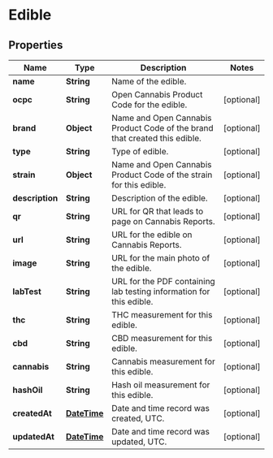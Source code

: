 
# Edible

## Properties
Name | Type | Description | Notes
------------ | ------------- | ------------- | -------------
**name** | **String** | Name of the edible. | 
**ocpc** | **String** | Open Cannabis Product Code for the edible. |  [optional]
**brand** | **Object** | Name and Open Cannabis Product Code of the brand that created this edible. |  [optional]
**type** | **String** | Type of edible. |  [optional]
**strain** | **Object** | Name and Open Cannabis Product Code of the strain for this edible. |  [optional]
**description** | **String** | Description of the edible. |  [optional]
**qr** | **String** | URL for QR that leads to page on Cannabis Reports. |  [optional]
**url** | **String** | URL for the edible on Cannabis Reports. |  [optional]
**image** | **String** | URL for the main photo of the edible. |  [optional]
**labTest** | **String** | URL for the PDF containing lab testing information for this edible. |  [optional]
**thc** | **String** | THC measurement for this edible. |  [optional]
**cbd** | **String** | CBD measurement for this edible. |  [optional]
**cannabis** | **String** | Cannabis measurement for this edible. |  [optional]
**hashOil** | **String** | Hash oil measurement for this edible. |  [optional]
**createdAt** | [**DateTime**](DateTime.md) | Date and time record was created, UTC. |  [optional]
**updatedAt** | [**DateTime**](DateTime.md) | Date and time record was updated, UTC. |  [optional]



